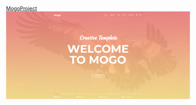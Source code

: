 <a href="%LoseContro1%.github.io/MogoProject" target="_blank">MogoProject</a>
<img src="screenshot/Coverwebsite.png">

